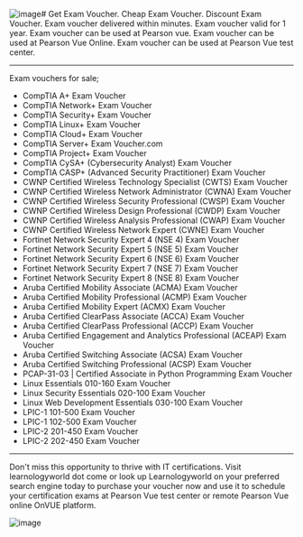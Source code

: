 ![image](https://github.com/user-attachments/assets/1ff46e1b-8987-4ad6-9a10-c1c09cb556e4)# Get Exam Voucher. Cheap Exam Voucher. Discount Exam Voucher. Exam voucher delivered within minutes. Exam voucher valid for 1 year. Exam voucher can be used at Pearson vue. Exam voucher can be used at Pearson Vue Online. Exam voucher can be used at Pearson Vue test center.

-----------

Exam vouchers for sale;
* CompTIA A+ Exam Voucher
* CompTIA Network+ Exam Voucher
* CompTIA Security+ Exam Voucher
* CompTIA Linux+ Exam Voucher
* CompTIA Cloud+ Exam Voucher
* CompTIA Server+ Exam Voucher.com
* CompTIA Project+ Exam Voucher
* CompTIA CySA+ (Cybersecurity Analyst) Exam Voucher
* CompTIA CASP+ (Advanced Security Practitioner) Exam Voucher
* CWNP Certified Wireless Technology Specialist (CWTS) Exam Voucher
* CWNP Certified Wireless Network Administrator (CWNA) Exam Voucher
* CWNP Certified Wireless Security Professional (CWSP) Exam Voucher
* CWNP Certified Wireless Design Professional (CWDP) Exam Voucher
* CWNP Certified Wireless Analysis Professional (CWAP) Exam Voucher
* CWNP Certified Wireless Network Expert (CWNE) Exam Voucher
* Fortinet Network Security Expert 4 (NSE 4) Exam Voucher
* Fortinet Network Security Expert 5 (NSE 5) Exam Voucher
* Fortinet Network Security Expert 6 (NSE 6) Exam Voucher
* Fortinet Network Security Expert 7 (NSE 7) Exam Voucher
* Fortinet Network Security Expert 8 (NSE 8) Exam Voucher
* Aruba Certified Mobility Associate (ACMA) Exam Voucher
* Aruba Certified Mobility Professional (ACMP) Exam Voucher
* Aruba Certified Mobility Expert (ACMX) Exam Voucher
* Aruba Certified ClearPass Associate (ACCA) Exam Voucher
* Aruba Certified ClearPass Professional (ACCP) Exam Voucher
* Aruba Certified Engagement and Analytics Professional (ACEAP) Exam Voucher
* Aruba Certified Switching Associate (ACSA) Exam Voucher
* Aruba Certified Switching Professional (ACSP) Exam Voucher
* PCAP-31-03 | Certified Associate in Python Programming Exam Voucher
* Linux Essentials 010-160 Exam Voucher
* Linux Security Essentials 020-100 Exam Voucher
* Linux Web Development Essentials 030-100 Exam Voucher
* LPIC-1 101-500 Exam Voucher
* LPIC-1 102-500 Exam Voucher
* LPIC-2 201-450 Exam Voucher
* LPIC-2 202-450 Exam Voucher

-----------

Don't miss this opportunity to thrive with IT certifications. Visit learnologyworld dot come or look up Learnologyworld on your preferred search engine today to purchase your voucher now and use it to schedule your certification exams at Pearson Vue test center or remote Pearson Vue online OnVUE platform.


![image](https://github.com/user-attachments/assets/e64c3d19-004d-42d5-ac64-22f45187b646)
